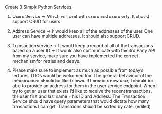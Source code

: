 Create 3 Simple Python Services:

1. Users Service -> Which will deal with users and users only. It should support CRUD for users
2. Address Service -> It would keep all of the addresses of the user. One user can have multiple addresses. It should
   also support CRUD.
3. Transaction service -> It would keep a record of all of the transactions based on a user ID -> It would also
   communicate with the 3rd Party API from my service, make sure you have implemented the correct mechanism for retries
   and delays.

4. Please make sure to implement as much as possible from today’s lectures. DTOs would be welcomed too. The general
   behaviour of the infrastructure should be like follows. If I create a new user, I should be able to provide an
   address for them in the user service endpoint. When I try to get an user that exists I’d like to receive the recent
   transactions, the user first and last name + his ID and Address. The Transaction Service should have query parameters
   that would dictate how many transactions I can get. Transations should be sorted by date. (edited) 